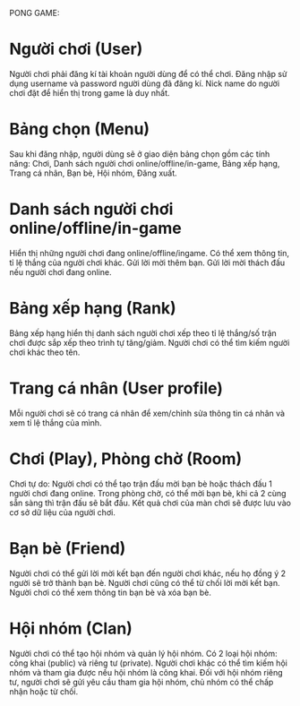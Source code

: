 PONG GAME:

# Người chơi (User)
Người chơi phải đăng kí tài khoản người dùng để có thể chơi. 
Đăng nhập sử dụng username và password người dùng đã đăng kí.
Nick name do người chơi đặt để hiển thị trong game là duy nhất.

# Bảng chọn (Menu)
Sau khi đăng nhập, người dùng sẽ ở giao diện bảng chọn gồm các tính năng: Chơi, Danh sách người chơi online/offline/in-game, Bảng xếp hạng, Trang cá nhân, Bạn bè, Hội nhóm, Đăng xuất.

# Danh sách người chơi online/offline/in-game
Hiển thị những người chơi đang online/offline/ingame.
Có thể xem thông tin, tỉ lệ thắng của người chơi khác.
Gửi lời mời thêm bạn.
Gửi lời mời thách đấu nếu người chơi đang online.

# Bảng xếp hạng (Rank)
Bảng xếp hạng hiển thị danh sách người chơi xếp theo tỉ lệ thắng/số trận chơi được sắp xếp theo trình tự tăng/giảm.
Người chơi có thể tìm kiếm người chơi khác theo tên.

# Trang cá nhân (User profile) 
Mỗi người chơi sẽ có trang cá nhân để xem/chỉnh sửa thông tin cá nhân và xem tỉ lệ thắng của mình.

# Chơi (Play), Phòng chờ (Room)
Chơi tự do: Người chơi có thể tạo trận đấu mời bạn bè hoặc thách đấu 1 người chơi đang online. 
Trong phòng chờ, có thể mời bạn bè, khi cả 2 cùng sẵn sàng thì trận đấu sẽ bắt đầu.
Kết quả chơi của màn chơi sẽ được lưu vào cơ sở dữ liệu của người chơi. 

# Bạn bè (Friend)
Người chơi có thể gửi lời mời kết bạn đến người chơi khác, nếu họ đồng ý 2 người sẽ trở thành bạn bè. Người chơi cũng có thể từ chối lời mời kết bạn. 
Người chơi có thể xem thông tin bạn bè và xóa bạn bè.

# Hội nhóm (Clan)
Người chơi có thể tạo hội nhóm và quản lý hội nhóm. 
Có 2 loại hội nhóm: công khai (public) và riêng tư (private). 
Người chơi khác có thể tìm kiếm hội nhóm và tham gia được nếu hội nhóm là công khai. 
Đối với hội nhóm riêng tư, người chơi sẽ gửi yêu cầu tham gia hội nhóm, chủ nhóm có thể chấp nhận hoặc từ chối. 
